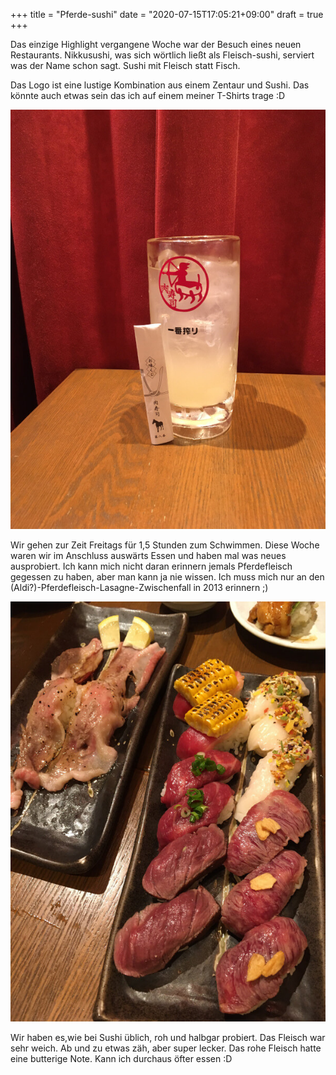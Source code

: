 +++
title = "Pferde-sushi"
date = "2020-07-15T17:05:21+09:00"
draft = true
+++

Das einzige Highlight vergangene Woche war der Besuch eines neuen Restaurants.
Nikkusushi, was sich wörtlich ließt als Fleisch-sushi, serviert was der Name schon sagt.
Sushi mit Fleisch statt Fisch.

Das Logo ist eine lustige Kombination aus einem Zentaur und Sushi. Das könnte auch
etwas sein das ich auf einem meiner T-Shirts trage :D

![Nikkusushi Logo](/img/2020_07_21/logo.jpeg)

Wir gehen zur Zeit Freitags für 1,5 Stunden zum Schwimmen.
Diese Woche waren wir im Anschluss auswärts Essen und haben mal was neues ausprobiert.
Ich kann mich nicht daran erinnern jemals Pferdefleisch gegessen zu haben,
aber man kann ja nie wissen. Ich muss mich nur an den (Aldi?)-Pferdefleisch-Lasagne-Zwischenfall in 2013 erinnern ;)

![Sushi mit Pferdefleisch](/img/2020_07_21/horse.jpeg)

Wir haben es,wie bei Sushi üblich, roh und halbgar probiert.
Das Fleisch war sehr weich. Ab und zu etwas zäh, aber super lecker.
Das rohe Fleisch hatte eine butterige Note. Kann ich durchaus öfter essen :D
